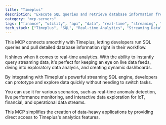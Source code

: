 ```yaml
---
title: "Timeplus"
description: "Execute SQL queries and retrieve database information from Timeplus for real-time analytics and data exploration."
category: "mcp-servers"
tags: ["finance", "utility", "api", "data", "real-time", "streaming", "analytics", "IoT", "monitoring"]
tech_stack: ["Timeplus", "SQL", "Real-time Analytics", "Streaming Data", "Database", "Data Exploration", "Anomaly Detection"]
---
```


This MCP connects smoothly with Timeplus, letting developers run SQL queries and pull detailed database information right in their workflow. 

It shines when it comes to real-time analytics. With the ability to instantly query streaming data, it's perfect for keeping an eye on live data feeds, diving into exploratory data analysis, and creating dynamic dashboards.

By integrating with Timeplus's powerful streaming SQL engine, developers can prototype and explore data quickly without needing to switch tasks.

You can use it for various scenarios, such as real-time anomaly detection, live performance monitoring, and interactive data exploration for IoT, financial, and operational data streams.

This MCP simplifies the creation of data-heavy applications by providing direct access to Timeplus's analytics features.